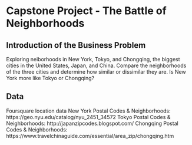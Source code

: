 <!DOCTYPE HTML>
<html lang="en">
<body>
	<h1> Capstone Project - The Battle of Neighborhoods </h1>
	<h2> Introduction of the Business Problem </h2>
	<p>
		Exploring neiborhoods in New York, Tokyo, and Chongqing, the biggest cities in the United States, Japan, and China. Compare the neighborhoods of the three cities and determine how similar or dissimilar they are. Is New York more like Tokyo or Chongqing?
	</p>
	<h2> Data </h2>
	<p>
		Foursquare location data
		New York Postal Codes & Neighborhoods: https://geo.nyu.edu/catalog/nyu_2451_34572
		Tokyo Postal Codes & Neighborhoods: http://japanzipcodes.blogspot.com/
		Chongqing Postal Codes & Neighborhoods: https://www.travelchinaguide.com/essential/area_zip/chongqing.htm
</body>
</html>
